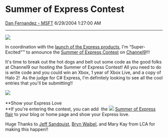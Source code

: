 <div id="page">

# Summer of Express Contest

[Dan Fernandez -
MSFT](https://social.msdn.microsoft.com/profile/Dan%20Fernandez%20-%20MSFT)
6/29/2004 1:27:00
AM

-----

<div id="content">

[![](https://channel9.msdn.com/wiki/images/upload/chefexpress.jpg)](http://blogs.msdn.com/danielfe/admin/channel9.msdn.com/express)  

In coordination with the [launch of the Express
products](http://blogs.msdn.com/danielfe/archive/2004/06/29/168417.aspx),
I'm “Super-Excited”™ to announce the [Summer of Express
Contest](https://channel9.msdn.com/express/) on
[Channel9](https://channel9.msdn.com/)\!\!\!

It's time to break out the hot dogs and belt out some code as the good
folks at Channel9 our hosting the Summer of Express Contest\! All you
need to do is write code and you could win an Xbox, 1 year of Xbox Live,
and a copy of Halo 2\!  As the judge for C\# Express, I’m definitely
looking to see all the cool entries that you'll be
submitting\!\!

[![](http://www.danfernandez.com/view/view.aspx?ID=30)](http://www.xbox.com/halo2) 

**Show your Express Love  
**If you're entering the contest, you can add  the
[![](http://msdn.microsoft.com/events/graphics/channel9/contesticon.gif)](http://blogs.msdn.com/danielfe/admin/channel9.msdn.com/express)
[Summer of Express
flair](https://channel9.msdn.com/ShowPost.aspx?PostID=11658) to your
blog or home page and show your Express love.

Huge Thanks to [Jeff Sandquist](http://www.jeffsandquist.com/), [Bryn
Waibel](https://channel9.msdn.com/User/Profile.aspx?UserID=3), and Mary
Kay from LCA for making this happen\!\!  

</div>

</div>
